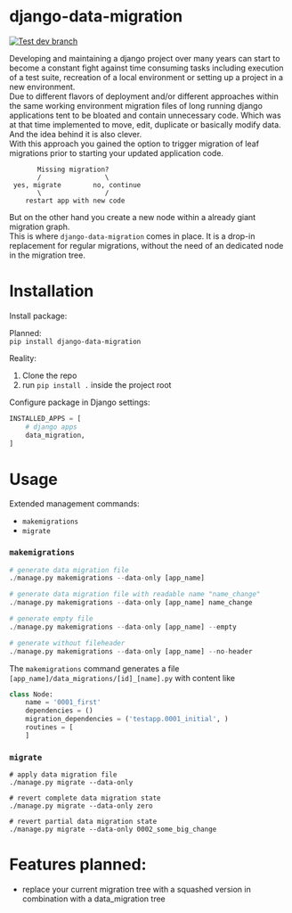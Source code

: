 # django-data-migration
[![Test dev branch](https://github.com/philsupertramp/django-data-migration/actions/workflows/test-dev.yml/badge.svg?branch=dev)](https://github.com/philsupertramp/django-data-migration/actions/workflows/test-dev.yml)

Developing and maintaining a django project
over many years can start to become a constant fight against
time consuming tasks including execution of a test suite,
recreation of a local environment or setting up a project in a new environment.  
Due to different flavors of deployment and/or different approaches within the same
working environment migration files of long running django applications
tent to be bloated and contain unnecessary code. Which was at that time
implemented to move, edit, duplicate or basically modify data.
And the idea behind it is also clever.  
With this approach you gained the option to trigger migration of leaf migrations 
prior to starting your updated application code.
```text
       Missing migration?
       /                \
 yes, migrate        no, continue
       \                /
    restart app with new code
```
But on the other hand you create a new node within a already giant migration graph.  
This is where `django-data-migration` comes in place. It is a drop-in replacement for regular
migrations, without the need of an dedicated node in the migration tree.  


# Installation

Install package:

Planned:  
`pip install django-data-migration`

Reality:  
1. Clone the repo
1. run `pip install .` inside the project root

Configure package in Django settings:

```python
INSTALLED_APPS = [
    # django apps
    data_migration,
]
```


# Usage
Extended management commands:
- `makemigrations`
- `migrate`

### `makemigrations`
```python
# generate data migration file
./manage.py makemigrations --data-only [app_name]

# generate data migration file with readable name "name_change"
./manage.py makemigrations --data-only [app_name] name_change

# generate empty file
./manage.py makemigrations --data-only [app_name] --empty

# generate without fileheader
./manage.py makemigrations --data-only [app_name] --no-header
```
The `makemigrations` command generates a file `[app_name]/data_migrations/[id]_[name].py`
with content like
```python
class Node:
    name = '0001_first'
    dependencies = ()
    migration_dependencies = ('testapp.0001_initial', )
    routines = [
    ]
```

### `migrate`
```
# apply data migration file
./manage.py migrate --data-only

# revert complete data migration state
./manage.py migrate --data-only zero

# revert partial data migration state
./manage.py migrate --data-only 0002_some_big_change
```

# Features planned:
- replace your current migration tree with a squashed version in combination with a data_migration tree
